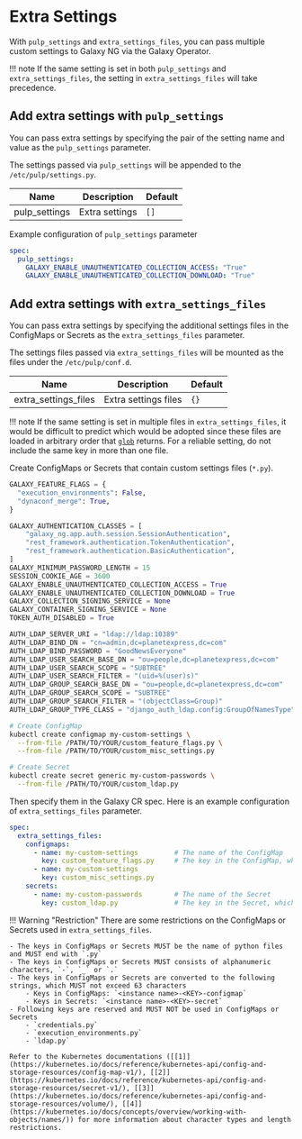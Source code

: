 # Extra Settings

With `pulp_settings` and `extra_settings_files`, you can pass multiple custom settings to Galaxy NG via the Galaxy Operator.

!!! note
    If the same setting is set in both `pulp_settings` and `extra_settings_files`, the setting in `extra_settings_files` will take precedence.

## Add extra settings with `pulp_settings`

You can pass extra settings by specifying the pair of the setting name and value as the `pulp_settings` parameter.

The settings passed via `pulp_settings` will be appended to the `/etc/pulp/settings.py`.

| Name           | Description    | Default   |
| -------------- | -------------- | --------- |
| pulp_settings  | Extra settings | `[]`      |

Example configuration of `pulp_settings` parameter

```yaml
spec:
  pulp_settings:
    GALAXY_ENABLE_UNAUTHENTICATED_COLLECTION_ACCESS: "True"
    GALAXY_ENABLE_UNAUTHENTICATED_COLLECTION_DOWNLOAD: "True"
```

## Add extra settings with `extra_settings_files`

You can pass extra settings by specifying the additional settings files in the ConfigMaps or Secrets as the `extra_settings_files` parameter.

The settings files passed via `extra_settings_files` will be mounted as the files under the `/etc/pulp/conf.d`.

| Name                 | Description          | Default   |
| -------------------- | -------------------- | --------- |
| extra_settings_files | Extra settings files | `{}`      |

!!! note
    If the same setting is set in multiple files in `extra_settings_files`, it would be difficult to predict which would be adopted since these files are loaded in arbitrary order that [`glob`](https://docs.python.org/3/library/glob.html) returns. For a reliable setting, do not include the same key in more than one file.

Create ConfigMaps or Secrets that contain custom settings files (`*.py`).

```python title="custom_feature_flags.py"
GALAXY_FEATURE_FLAGS = {
  "execution_environments": False,
  "dynaconf_merge": True,
}
```

```python title="custom_misc_settings.py"
GALAXY_AUTHENTICATION_CLASSES = [
    "galaxy_ng.app.auth.session.SessionAuthentication",
    "rest_framework.authentication.TokenAuthentication",
    "rest_framework.authentication.BasicAuthentication",
]
GALAXY_MINIMUM_PASSWORD_LENGTH = 15
SESSION_COOKIE_AGE = 3600
GALAXY_ENABLE_UNAUTHENTICATED_COLLECTION_ACCESS = True
GALAXY_ENABLE_UNAUTHENTICATED_COLLECTION_DOWNLOAD = True
GALAXY_COLLECTION_SIGNING_SERVICE = None
GALAXY_CONTAINER_SIGNING_SERVICE = None
TOKEN_AUTH_DISABLED = True
```

```python title="custom_ldap.py"
AUTH_LDAP_SERVER_URI = "ldap://ldap:10389"
AUTH_LDAP_BIND_DN = "cn=admin,dc=planetexpress,dc=com"
AUTH_LDAP_BIND_PASSWORD = "GoodNewsEveryone"
AUTH_LDAP_USER_SEARCH_BASE_DN = "ou=people,dc=planetexpress,dc=com"
AUTH_LDAP_USER_SEARCH_SCOPE = "SUBTREE"
AUTH_LDAP_USER_SEARCH_FILTER = "(uid=%(user)s)"
AUTH_LDAP_GROUP_SEARCH_BASE_DN = "ou=people,dc=planetexpress,dc=com"
AUTH_LDAP_GROUP_SEARCH_SCOPE = "SUBTREE"
AUTH_LDAP_GROUP_SEARCH_FILTER = "(objectClass=Group)"
AUTH_LDAP_GROUP_TYPE_CLASS = "django_auth_ldap.config:GroupOfNamesType"
```

```bash title="Create ConfigMap and Secret"
# Create ConfigMap
kubectl create configmap my-custom-settings \
  --from-file /PATH/TO/YOUR/custom_feature_flags.py \
  --from-file /PATH/TO/YOUR/custom_misc_settings.py

# Create Secret
kubectl create secret generic my-custom-passwords \
  --from-file /PATH/TO/YOUR/custom_ldap.py
```

Then specify them in the Galaxy CR spec. Here is an example configuration of `extra_settings_files` parameter.

```yaml
spec:
  extra_settings_files:
    configmaps:
      - name: my-custom-settings         # The name of the ConfigMap
        key: custom_feature_flags.py     # The key in the ConfigMap, which means the file name
      - name: my-custom-settings
        key: custom_misc_settings.py
    secrets:
      - name: my-custom-passwords        # The name of the Secret
        key: custom_ldap.py              # The key in the Secret, which means the file name
```

!!! Warning "Restriction"
    There are some restrictions on the ConfigMaps or Secrets used in `extra_settings_files`.

    - The keys in ConfigMaps or Secrets MUST be the name of python files and MUST end with `.py`
    - The keys in ConfigMaps or Secrets MUST consists of alphanumeric characters, `-`, `_` or `.`
    - The keys in ConfigMaps or Secrets are converted to the following strings, which MUST not exceed 63 characters
        - Keys in ConfigMaps: `<instance name>-<KEY>-configmap`
        - Keys in Secrets: `<instance name>-<KEY>-secret`
    - Following keys are reserved and MUST NOT be used in ConfigMaps or Secrets
        - `credentials.py`
        - `execution_environments.py`
        - `ldap.py`

    Refer to the Kubernetes documentations ([[1]](https://kubernetes.io/docs/reference/kubernetes-api/config-and-storage-resources/config-map-v1/), [[2]](https://kubernetes.io/docs/reference/kubernetes-api/config-and-storage-resources/secret-v1/), [[3]](https://kubernetes.io/docs/reference/kubernetes-api/config-and-storage-resources/volume/), [[4]](https://kubernetes.io/docs/concepts/overview/working-with-objects/names/)) for more information about character types and length restrictions.
